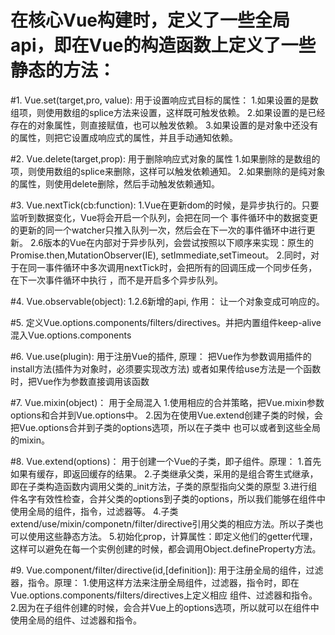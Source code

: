# 在核心Vue构建时，定义了一些全局api，即在Vue的构造函数上定义了一些静态的方法：

#1. Vue.set(target,pro, value): 
		用于设置响应式目标的属性：
		1.如果设置的是数组项，则使用数组的splice方法来设置，这样既可触发依赖。
		2.如果设置的是已经存在的对象属性，则直接赋值，也可以触发依赖。
		3.如果设置的是对象中还没有的属性，则把它设置成响应式的属性，并且手动通知依赖。

#2. Vue.delete(target,prop):
		用于删除响应式对象的属性
		1.如果删除的是数组的项，则使用数组的splice来删除，这样可以触发依赖通知。
		2.如果删除的是纯对象的属性，则使用delete删除，然后手动触发依赖通知。

#3. Vue.nextTick(cb:function):
		1.Vue在更新dom的时候，是异步执行的。只要监听到数据变化，Vue将会开启一个队列，会把在同一个
		事件循环中的数据变更的更新的同一个watcher只推入队列一次，然后会在下一次的事件循环中进行更新。
		2.6版本的Vue在内部对于异步队列，会尝试按照以下顺序来实现：原生的Promise.then,MutationObserver(IE),
		setImmediate,setTimeout。
		2.同时，对于在同一事件循环中多次调用nextTick时，会把所有的回调压成一个同步任务，在下一次事件循环中执行
		，而不是开启多个异步队列。

#4. Vue.observable(object):
		1.2.6新增的api, 作用： 让一个对象变成可响应的。

#5. 定义Vue.options.components/filters/directives。并把内置组件keep-alive混入Vue.options.components

#6. Vue.use(plugin):
		用于注册Vue的插件, 原理：
		把Vue作为参数调用插件的install方法(插件为对象时，必须要实现改方法)
		或者如果传给use方法是一个函数时，把Vue作为参数直接调用该函数

#7. Vue.mixin(object)：
		用于全局混入
		1.使用相应的合并策略，把Vue.mixin参数options和合并到Vue.options中。
		2.因为在使用Vue.extend创建子类的时候，会把Vue.options合并到子类的options选项，所以在子类中
		也可以或者到这些全局的mixin。

#8. Vue.extend(options)：
		用于创建一个Vue的子类，即子组件。原理：
		1.首先如果有缓存，即返回缓存的结果。
		2.子类继承父类，采用的是组合寄生式继承，即在子类构造函数内调用父类的_init方法，子类的原型指向父类的原型
		3.进行组件名字有效性检查，合并父类的options到子类的options，所以我们能够在组件中使用全局的组件，指令，过滤器等。
		4.子类extend/use/mixin/componetn/filter/directive引用父类的相应方法。所以子类也可以使用这些静态方法。
		5.初始化prop，计算属性：即定义他们的getter代理，这样可以避免在每一个实例创建的时候，都会调用Object.defineProperty方法。

#9. Vue.component/filter/directive(id,[definition]):
		用于注册全局的组件，过滤器，指令。原理：
		1.使用这样方法来注册全局组件，过滤器，指令时，即在Vue.options.components/filters/directives上定义相应
		组件、过滤器和指令。
		2.因为在子组件创建的时候，会合并Vue上的options选项，所以就可以在组件中使用全局的组件、过滤器和指令。
